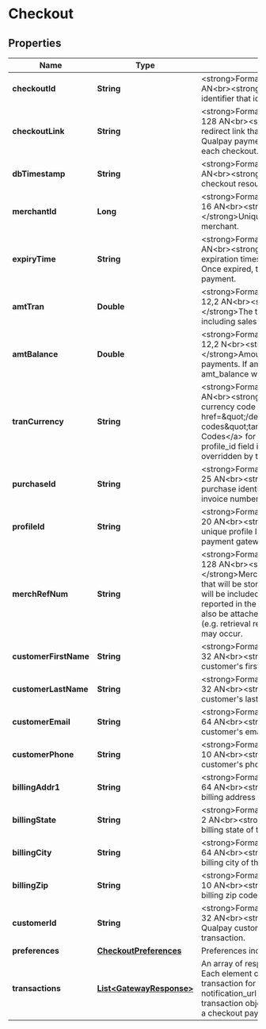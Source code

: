 
# Checkout

## Properties
Name | Type | Description | Notes
------------ | ------------- | ------------- | -------------
**checkoutId** | **String** | &lt;strong&gt;Format: &lt;/strong&gt;Fixed length, 32 AN&lt;br&gt;&lt;strong&gt;Description: &lt;/strong&gt;A unique identifier that identifies a checkout. |  [optional]
**checkoutLink** | **String** | &lt;strong&gt;Format: &lt;/strong&gt;Variable length, up to 128 AN&lt;br&gt;&lt;strong&gt;Description: &lt;/strong&gt;A redirect link that will direct a customer to the Qualpay payment page. This link is unique for each checkout. |  [optional]
**dbTimestamp** | **String** | &lt;strong&gt;Format: &lt;/strong&gt;Variable length AN&lt;br&gt;&lt;strong&gt;Description: &lt;/strong&gt;The checkout resource creation timestamp.  |  [optional]
**merchantId** | **Long** | &lt;strong&gt;Format: &lt;/strong&gt;Variable length, up to 16 AN&lt;br&gt;&lt;strong&gt;Description: &lt;/strong&gt;Unique ID assigned by Qualpay to a merchant. |  [optional]
**expiryTime** | **String** | &lt;strong&gt;Format: &lt;/strong&gt;Variable length AN&lt;br&gt;&lt;strong&gt;Description: &lt;/strong&gt;The expiration timestamp for the checkout_link. Once expired, the link cannot be used to make a payment.   |  [optional]
**amtTran** | **Double** | &lt;strong&gt;Format: &lt;/strong&gt;Variable length, up to 12,2 AN&lt;br&gt;&lt;strong&gt;Description: &lt;/strong&gt;The total amount of the transaction including sales tax (if applicable). | 
**amtBalance** | **Double** | &lt;strong&gt;Format: &lt;/strong&gt;Variable length, up to 12,2 N&lt;br&gt;&lt;strong&gt;Description: &lt;/strong&gt;Amount pending. Valid only for partial payments. If amount is paid in full, the amt_balance will be 0. |  [optional]
**tranCurrency** | **String** | &lt;strong&gt;Format: &lt;/strong&gt;Fixed length, 3 AN&lt;br&gt;&lt;strong&gt;Description: &lt;/strong&gt;Numeric currency code of the transaction. Refer to &lt;a href&#x3D;\&quot;/developer/api/reference#country-codes\&quot;target&#x3D;\&quot;_blank\&quot;&gt;Country Codes&lt;/a&gt; for a list of currency codes. If the profile_id field is provided, this field will be overridden by the profile’s tran_currency. |  [optional]
**purchaseId** | **String** | &lt;strong&gt;Format: &lt;/strong&gt;Variable length, up to 25 AN&lt;br&gt;&lt;strong&gt;Description: &lt;/strong&gt;The purchase identifier (also referred to as the invoice number) generated by the merchant. |  [optional]
**profileId** | **String** | &lt;strong&gt;Format: &lt;/strong&gt;Variable length, up to 20 AN&lt;br&gt;&lt;strong&gt;Description: &lt;/strong&gt;The unique profile ID that will be used during a payment gateway request.  |  [optional]
**merchRefNum** | **String** | &lt;strong&gt;Format: &lt;/strong&gt;Variable length, up to 128 AN&lt;br&gt;&lt;strong&gt;Description: &lt;/strong&gt;Merchant provided reference value that will be stored with the transaction data and will be included with the transaction data reported in the Qualpay Manager. This value will also be attached to any lifecycle transactions (e.g. retrieval requests and chargebacks) that may occur. |  [optional]
**customerFirstName** | **String** | &lt;strong&gt;Format: &lt;/strong&gt;Variable length, up to 32 AN&lt;br&gt;&lt;strong&gt;Description: &lt;/strong&gt;The customer&#39;s first name.  |  [optional]
**customerLastName** | **String** | &lt;strong&gt;Format: &lt;/strong&gt;Variable length, up to 32 AN&lt;br&gt;&lt;strong&gt;Description: &lt;/strong&gt;The customer&#39;s last name. |  [optional]
**customerEmail** | **String** | &lt;strong&gt;Format: &lt;/strong&gt;Variable length, up to 64 AN&lt;br&gt;&lt;strong&gt;Description: &lt;/strong&gt;The customer&#39;s email address. |  [optional]
**customerPhone** | **String** | &lt;strong&gt;Format: &lt;/strong&gt;Variable length, up to 10 AN&lt;br&gt;&lt;strong&gt;Description: &lt;/strong&gt;The customer&#39;s phone number. |  [optional]
**billingAddr1** | **String** | &lt;strong&gt;Format: &lt;/strong&gt;Variable length, up to 64 AN&lt;br&gt;&lt;strong&gt;Description: &lt;/strong&gt;The billing address of the cardholder. |  [optional]
**billingState** | **String** | &lt;strong&gt;Format: &lt;/strong&gt;Variable length, up to 2 AN&lt;br&gt;&lt;strong&gt;Description: &lt;/strong&gt;The billing state of the cardholder. |  [optional]
**billingCity** | **String** | &lt;strong&gt;Format: &lt;/strong&gt;Variable length, up to 64 AN&lt;br&gt;&lt;strong&gt;Description: &lt;/strong&gt;The billing city of the cardholder. |  [optional]
**billingZip** | **String** | &lt;strong&gt;Format: &lt;/strong&gt;Variable length, up to 10 AN&lt;br&gt;&lt;strong&gt;Description: &lt;/strong&gt;The billing zip code of the cardholder. |  [optional]
**customerId** | **String** | &lt;strong&gt;Format: &lt;/strong&gt;Variable length, up to 32 AN&lt;br&gt;&lt;strong&gt;Description: &lt;/strong&gt;The Qualpay customer id associated with this transaction.  |  [optional]
**preferences** | [**CheckoutPreferences**](CheckoutPreferences.md) | Preferences included in the request. |  [optional]
**transactions** | [**List&lt;GatewayResponse&gt;**](GatewayResponse.md) | An array of responses from payment gateway. Each element of the array represents a transaction for this checkout. In addition, if a notification_url is configured in preferences, the transaction object is also posted to the URL after a checkout payment is made. |  [optional]



